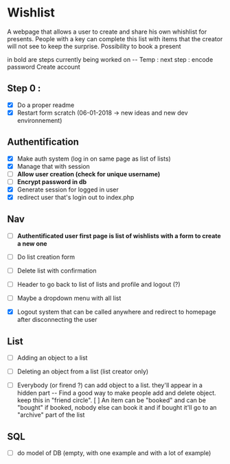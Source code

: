 # Wishlist

A webpage that allows a user to create and share his own whishlist for presents.
People with a key can complete this list with items that the creator will not see to keep the surprise.
Possibility to book a present

in bold are steps currently being worked on
-- Temp : 
next step : 
encode password 
Create account

## Step 0 : 
- [X] Do a proper readme
- [X] Restart form scratch (06-01-2018 ->  new ideas and new dev environnement)

## Authentification
- [X] Make auth system (log in on same page as list of lists)
- [X] Manage that with session
- [ ] **Allow user creation (check for unique username)**
- [ ] **Encrypt password in db**
- [X] Generate session for logged in user
- [X] redirect user that's login out to index.php

## Nav
- [ ] **Authentificated user first page is list of wishlists with a form to create a new one**
- [ ] Do list creation form
- [ ] Delete list with confirmation
- [ ] Header to go back to list of lists and profile and logout (?)
- [ ] Maybe a dropdown menu with all list
- [X] Logout system that can be called anywhere and redirect to homepage after disconnecting the user


## List 
- [ ] Adding an object to a list
- [ ] Deleting an object from a list (list creator only)
- [ ] Everybody (or firend ?) can add object to a list. they'll appear in a hidden part
-- Find a good way to make people add and delete object. keep this in "friend circle". 
[ ] An item can be "booked" and can be "bought" if booked, nobody else can book it and if bought it'll go to an "archive" part of the list


## SQL 
- [ ] do model of DB (empty, with one example and with a lot of example)